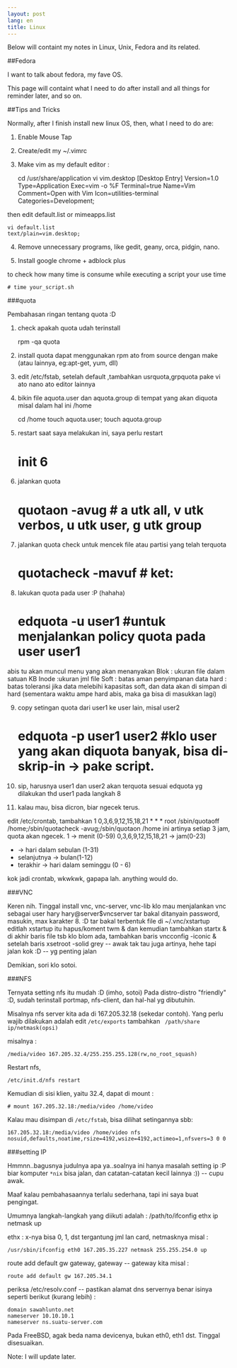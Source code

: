 ```yaml
---
layout: post
lang: en
title: Linux
---
```


Below will containt my notes in Linux, Unix, Fedora and its related.

<!-- more -->

##Fedora

I want to talk about fedora, my fave OS.

This page will containt what I need to do after install and all things for reminder later, and so on.

##Tips and Tricks

Normally, after I finish install new linux OS, then, what I need to do are:

1. Enable Mouse Tap
2. Create/edit my ~/.vimrc
3. Make vim as my default editor :
 
    cd /usr/share/application
    vi vim.desktop
    [Desktop Entry]
    Version=1.0
    Type=Application
    Exec=vim -o %F
    Terminal=true
    Name=Vim
    Comment=Open with Vim
    Icon=utilities-terminal
    Categories=Development;

then edit default.list or mimeapps.list

    vi default.list
    text/plain=vim.desktop;

4. Remove unnecessary programs, like gedit, geany, orca, pidgin, nano.

5. Install google chrome + adblock plus



to check how many time is consume while executing a script your use time

    # time your_script.sh



###quota

Pembahasan ringan tentang quota :D

1. check apakah quota udah terinstall

    rpm -qa quota

2. install quota 
dapat menggunakan rpm ato from source dengan make (atau lainnya, eg:apt-get, yum, dll)

3. edit /etc/fstab, setelah default ,tambahkan usrquota,grpquota
pake vi ato nano ato editor lainnya

4. bikin file aquota.user dan aquota.group di tempat yang akan diquota misal dalam hal ini /home

    cd /home
    touch aquota.user; touch aquota.group

5. restart
saat saya melakukan ini, saya perlu restart
    # init 6

6. jalankan quota

    # quotaon -avug # a utk all, v utk verbos, u utk user, g utk group

7. jalankan quota check untuk mencek file atau partisi yang telah terquota

    # quotacheck -mavuf # ket:

8. lakukan quota pada user :P (hahaha)

    # edquota -u user1 #untuk menjalankan policy quota pada user user1

abis tu akan muncul menu yang akan menanyakan
Blok : ukuran file dalam satuan KB
Inode :ukuran jml file
Soft : batas aman penyimpanan data
hard : batas toleransi jika data melebihi kapasitas soft, dan data akan di simpan di hard (sementara waktu ampe hard abis, maka ga bisa di masukkan lagi)

9. copy setingan quota dari user1 ke user lain, misal user2

    # edquota -p user1 user2 #klo user yang akan diquota banyak, bisa di-skrip-in -> pake script.

10. sip, harusnya user1 dan user2 akan terquota sesuai edquota yg dilakukan thd user1 pada langkah 8

11. kalau mau, bisa dicron, biar ngecek terus.

edit /etc/crontab, tambahkan
1 0,3,6,9,12,15,18,21 * * * root /sbin/quotaoff /home;/sbin/quotacheck -avug;/sbin/quotaon /home
ini artinya setiap 3 jam, quota akan ngecek.
1 -> menit (0-59)
0,3,6,9,12,15,18,21 -> jam(0-23)
* -> hari dalam sebulan (1-31)
* selanjutnya -> bulan(1-12)
* terakhir -> hari dalam seminggu (0 - 6)

kok jadi crontab, wkwkwk, gapapa lah.
anything would do.

###VNC

Keren nih. Tinggal install vnc, vnc-server, vnc-lib
klo mau menjalankan vnc sebagai user hary
hary@server$vncserver
tar bakal ditanyain password, masukin, max karakter 8. :D
tar bakal terbentuk file di ~/.vnc/xstartup
editlah xstartup itu
hapus/koment twm & dan kemudian tambahkan startx & di akhir baris file tsb
klo blom ada, tambahkan baris vncconfig -iconic & setelah baris xsetroot -solid grey -- awak tak tau juga artinya, hehe tapi jalan kok :D -- yg penting jalan

Demikian, sori klo sotoi.

###NFS

Ternyata setting nfs itu mudah :D (imho, sotoi)
Pada distro-distro "friendly" :D, sudah terinstall portmap, nfs-client, dan hal-hal yg dibutuhin.

Misalnya nfs server kita ada di 167.205.32.18 (sekedar contoh).
Yang perlu wajib dilakukan adalah edit `/etc/exports`
tambahkan ` /path/share ip/netmask(opsi)`

misalnya :

    /media/video 167.205.32.4/255.255.255.128(rw,no_root_squash)

Restart nfs, 

    /etc/init.d/nfs restart

Kemudian di sisi klien, yaitu 32.4, dapat di mount :

    # mount 167.205.32.18:/media/video /home/video

Kalau mau disimpan di `/etc/fstab`, bisa dilihat setingannya sbb:

    167.205.32.18:/media/video /home/video nfs nosuid,defaults,noatime,rsize=4192,wsize=4192,actimeo=1,nfsvers=3 0 0

###setting IP

Hmmnn..bagusnya judulnya apa ya..soalnya ini hanya masalah setting ip :P
biar komputer `*nix` bisa jalan, dan catatan-catatan kecil lainnya :)) -- cupu awak.

Maaf kalau pembahasaannya terlalu sederhana, tapi ini saya buat pengingat.

Umumnya langkah-langkah yang diikuti adalah :
    /path/to/ifconfig ethx ip netmask up

ethx : x-nya bisa 0, 1, dst tergantung jml lan card, netmasknya
misal : 

    /usr/sbin/ifconfig eth0 167.205.35.227 netmask 255.255.254.0 up

route add default gw gateway, gateway -- gateway kita
misal : 

    route add default gw 167.205.34.1


periksa /etc/resolv.conf -- pastikan alamat dns servernya benar
isinya seperti berikut (kurang lebih) :

    domain sawahlunto.net
    nameserver 10.10.10.1
    nameserver ns.suatu-server.com


Pada FreeBSD, agak beda nama devicenya, bukan eth0, eth1 dst. Tinggal disesuaikan.



Note: I will update later.


